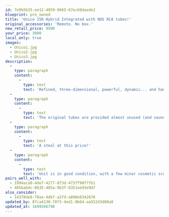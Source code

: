 ```yaml
---
id: 7e9b5b35-ee12-4959-9665-67ec68daede2
blueprint: pre_owned
title: 'Unico 150 Hybrid Integrated with NOS RCA tubes!'
original_accessories: 'Remote. No box.'
new_retail_price: 9500
your_price: 3000
local_only: true
images:
  - Unico1.jpg
  - Unico2.jpg
  - Unico3.jpg
description:
  -
    type: paragraph
    content:
      -
        type: text
        text: 'Refined, three-dimensional, powerful, dynamic... and hand made in Italy. These are hard to come by now, representing the best of hybrid tube input + solid state output topology for a magical sound field that is effortlessly detailed while possessing huge slam and dynamics when called for.'
  -
    type: paragraph
    content:
      -
        type: text
        text: 'The original tubes are provided almost unused (and sound excellent), but the previous owner also upgraded to NOS RCA x6, which take things to a significantly higher level.'
  -
    type: paragraph
    content:
      -
        type: text
        text: 'A steal at this price!'
  -
    type: paragraph
    content:
      -
        type: text
        text: 'Unit is in good condition, with a few minor cosmetic scuffs and marks. Functionally and sonically it is pristine.'
pairs_well_with:
  - 1994aca0-4de7-4277-873d-4737f90f7fb1
  - 405bab4c-8635-485a-9b3f-8351ee93e9d7
also_consider:
  - 14378de8-70aa-4dbf-a2fd-a898e0342676
updated_by: 87ca4130-78f3-4ed1-8b64-aa552d3d08a8
updated_at: 1699566798
---
```

